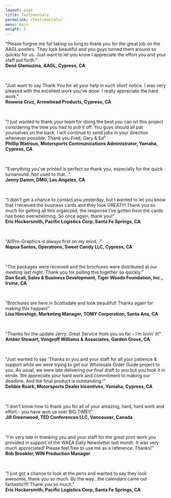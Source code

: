 ```yaml
---
layout: page
title: Testimonials
permalink: /testimonials/
menu: main
weight: 5
---
```


<div class="testimonial-list">
  <div>
    <p>"Please forgive me for taking so long to thank you for the great job on the AAGL posters. They look beautiful and you guys turned them around so quickly for us.   Just want to let you know I appreciate the effort you and your staff put forth."<br />
    <strong>Dené Glamuzina, AAGL, Cypress, CA</strong></p>
  </div><br />

  <div>
    <p>"Just want to say Thank You for all your help in such short notice. I was very pleased with the excellent work you've done. I really appreciate the hard work."<br />
    <strong>Rowena Cruz, Arrowhead Products, Cypress, CA</strong></p>
  </div><br />

  <div>
    <p>"I just wanted to thank your team for doing the best you can on this project considering the time you had to pull it off. You guys should all pat yourselves on the back. I will continue to send jobs in your direction whenever possible.  Thank you Fred, Gary &amp; Ed"<br />
    <strong>Phillip Watrous, Motorsports Communications Administrator, Yamaha, Cypress, CA</strong></p>
  </div><br />

  <div>
    <p>"Everything you've printed is perfect so thank you, especially for the quick turnaround. Not used to that..."<br />
    <strong>Jenny Damm, DMG, Los Angeles, CA</strong></p>
  </div><br />

  <div>
    <p>"I didn’t get a chance to contact you yesterday, but I wanted to let you know that I received the business cards and they look GREAT!!! Thank you so much for getting all this organized, the response I’ve gotten from the cards has been overwhelming. So once again, thank you!"<br />
    <strong>Eric Hockersmith, Pacific Logistics Corp, Santa Fe Springs, CA</strong></p>
  </div><br />

  <div>
    <p>"AllPro-Graphics is always first on my mind…"<br />
    <strong>Napua Santos, Operations, Sweet Candy LLC, Cypress, CA</strong></p>
  </div><br />

  <div>
    <p>"The packages were received and the brochures were distributed at our meeting last night.  Thank you for pulling this together so quickly."<br />
    <strong>Dan Scali, Sales &amp; Business Development, Tiger Woods Foundation, Inc., Irvine, CA</strong></p>
  </div><br />

  <div>
    <p>"Brochures are here in Scottsdale and look beautiful! Thanks again for making this happen!"<br />
    <strong>Lisa Hiroshige, Marketing Manager, TOMY Corporation, Santa Ana, CA</strong></p>
  </div><br />

  <div>
    <p>"Thanks for the update Jerry.  Great Service from you so far - I’m lovin’ it!"<br />
    <strong>Amber Stewart, Vengroff Williams &amp; Associates, Garden Grove, CA</strong></p>
  </div><br />

  <div>
    <p>"Just wanted to say 'Thanks to you and your staff for all your patience &amp; support while we were trying to get our Wholesale Order Guide project to you. As usual, we were late delivering our final draft to you but you took it in stride. We appreciate your hard work and commitment to making our deadline. And the final product is outstanding.'"<br />
    <strong>Debbie Roark, Motorsports Dealer Incentives, Yamaha, Cypress, CA</strong></p>
  </div><br />

  <div>
    <p>“I don't know how to thank you for all of your amazing, hard, hard work and effort - you have won us over BIG TIME!!”<br />
    <strong>Jill Greenwood, TED Conferences LLC, Vancouver, Canada</strong></p>
  </div><br />

  <div>
    <p>“I'm very late in thanking you and your staff for the great print work you provided in support of the WAEA Daily Newsletter last month. It was very much appreciated! Please feel free to use me as a reference. Thanks!”<br />
    <strong>Rob Brookler, WIN Production Manager</strong></p>
  </div><br />

  <div>
    <p>"I just got a chance to look at the pens and wanted to say they look awesome, thank you so much. By the way…the calendars came out fantastic!!!! Thank you so much."<br />
    <strong>Eric Hockersmith, Pacific Logistics Corp, Santa Fe Springs, CA</strong></p>
  </div>
</div>